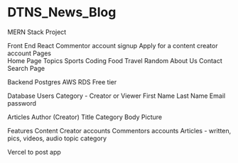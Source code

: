 # DTNS_News_Blog
MERN Stack Project

Front End
  React
    Commentor account signup
    Apply for a content creator account
    Pages  
      Home Page
      Topics
        Sports
        Coding
        Food
        Travel
        Random
      About Us
      Contact
      Search Page
    
  
Backend
  Postgres AWS RDS Free tier

Database
  Users
    Category - Creator or Viewer
    First Name
    Last Name 
    Email
    password

  Articles
    Author (Creator)
    Title
    Category
    Body
    Picture
  

  Features
    Content Creator accounts
    Commentors accounts
    Articles - written, pics, videos, audio
      topic category

Vercel to post app